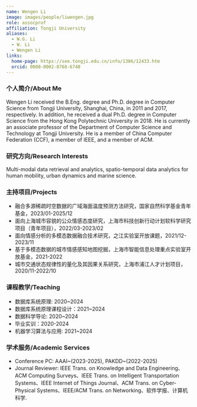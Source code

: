 ```yaml
---
name: Wengen Li
image: images/people/liwengen.jpg
role: assocprof
affiliation: Tongji University
aliases:
  - W.G. Li
  - W. Li
  - Wengen Li
links:
  home-page: https://see.tongji.edu.cn/info/1386/12433.htm
  orcid: 0000-0002-8768-6740
---
```


### 个人简介/About Me
Wengen Li received the B.Eng. degree and Ph.D. degree in Computer Science from Tongji University, Shanghai, China, in 2011 and 2017, respectively. In addition, he received a dual Ph.D. degree in Computer Science from the Hong Kong Polytechnic University in 2018. He is currently an associate professor of the Department of Computer Science and Technology at Tongji University. He is a member of China Computer Federation (CCF), a member of IEEE, and a member of ACM.

### 研究方向/Research Interests
Multi-modal data retrieval and analytics, spatio-temporal data analytics for human mobility, urban dynamics and marine science.

### 主持项目/Projects
- 融合多源稀疏时空数据的广域海面温度预测方法研究，国家自然科学基金青年基金，2023/01-2025/12
- 面向上海城市容貌的公众情感态度研究，上海市科技创新行动计划软科学研究项目（青年项目），2022/03-2023/02
- 面向情感分析的多模态数据融合技术研究，之江实验室开放课题，2021/12-2023/11
- 基于多模态数据的城市情感感知地图挖掘，上海市智能信息处理重点实验室开放基金，2021-2022
- 城市交通状态规律性的量化及其因果关系研究，上海市浦江人才计划项目，2020/11-2022/10

### 课程教学/Teaching
- 数据库系统原理: 2020~2024
- 数据库系统原理课程设计：2021~2024
- 数据科学导论: 2020~2024
- 毕业实训：2020-2024
- 机器学习算法与应用: 2021~2024

### 学术服务/Academic Services
- Conference PC: AAAI~(2023-2025), PAKDD~(2022-2025)
- Journal Reviewer: IEEE Trans. on Knowledge and Data Engineering、ACM Computing Surveys、IEEE Trans. on Intelligent Transportation Systems、IEEE Internet of Things Journal、ACM Trans. on Cyber-Physical Systems、IEEE/ACM Trans. on Networking、软件学报、计算机科学. 
